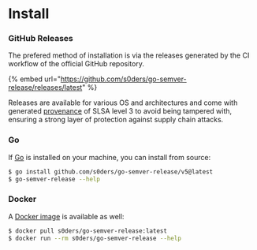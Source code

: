 # Install

### GitHub Releases

The prefered method of installation is via the releases generated by the CI workflow of the official GitHub repository.&#x20;

{% embed url="https://github.com/s0ders/go-semver-release/releases/latest" %}

Releases are available for various OS and architectures and come with generated [provenance](https://slsa.dev/spec/v1.0/provenance) of SLSA level 3 to avoid being tampered with, ensuring a strong layer of protection against supply chain attacks.

### Go

If [Go](https://go.dev) is installed on your machine, you can install from source:

```bash
$ go install github.com/s0ders/go-semver-release/v5@latest
$ go-semver-release --help
```

### Docker

A [Docker image](https://hub.docker.com/r/s0ders/go-semver-release/tags) is available as well:

```bash
$ docker pull s0ders/go-semver-release:latest
$ docker run --rm s0ders/go-semver-release --help
```



